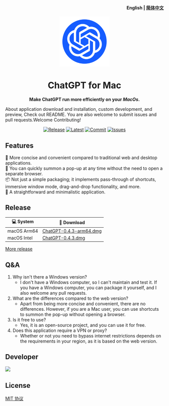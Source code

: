 <h4 align="right">

   <strong>English</strong> | 
   [简体中文](README_CN.md)
   
</h4>

<p align="center">
      <a href="https://github.com/LIjiAngChen8/ChatGPT-Mac" target="_blank">
        <img src="./docs/white.png" width="160" />
      </a>
</p>

<h1 align="center">ChatGPT for Mac</h1>
<p align="center"><strong>Make ChatGPT run more efficiently on your <em>MacOs</em>.</strong></p>

About application download and installation, custom development, and preview, Check out README. You are also welcome to submit issues and pull requests.Welcome Contributing!

<div align="center">

   [![Release](https://github.com/LIjiAngChen8/ChatGPT-Mac/actions/workflows/release.yml/badge.svg)](https://github.com/LIjiAngChen8/ChatGPT-Mac/actions/workflows/release.yml)
    [![Latest](https://img.shields.io/github/release/LIjiAngChen8/ChatGPT-Mac.svg)](https://github.com/LIjiAngChen8/ChatGPT-Mac/releases/latest)
    <a href="https://github.com/LIjiAngChen8/ChatGPT-Mac/commits" target="_blank">
    <img alt="Commit" src="https://img.shields.io/github/commit-activity/m/LIjiAngChen8/ChatGPT-Mac"></a>
    <a href="https://github.com/LIjiAngChen8/ChatGPT-Mac/issues" target="_blank">
    <img alt="Issues" src="https://img.shields.io/github/issues/LIjiAngChen8/ChatGPT-Mac"></a>
</div>

## Features
🎐  More concise and convenient compared to traditional web and desktop applications.  
🚀  You can quickly summon a pop-up at any time without the need to open a separate browser.  
📦  Not just a simple packaging; it implements pass-through of shortcuts, immersive window mode, drag-and-drop functionality, and more.  
👻  A straightforward and minimalistic application.
## Release

| 💻 System         |  🔗 Download            |
|----------------|----------------------|
| macOS Arm64    | [ChatGPT-0.4.3-arm64.dmg](https://github.com/LIjiAngChen8/ChatGPT-Mac/releases/download/v0.4.3/ChatGPT-0.4.3-arm64.dmg)   |
| macOS Intel    | [ChatGPT-0.4.3.dmg](https://github.com/LIjiAngChen8/ChatGPT-Mac/releases/download/v0.4.3/ChatGPT-0.4.3.dmg)     |

[More release](https://github.com/LIjiAngChen8/ChatGPT-Mac/releases)

## Q&A
1. Why isn't there a Windows version?
   - I don't have a Windows computer, so I can't maintain and test it. If you have a Windows computer, you can package it yourself, and I also welcome any pull requests.
2. What are the differences compared to the web version?
   - Apart from being more concise and convenient, there are no differences. However, if you are a Mac user, you can use shortcuts to summon the pop-up without opening a browser.
3. Is it free to use?
   - Yes, it is an open-source project, and you can use it for free.
4. Does this application require a VPN or proxy?
   - Whether or not you need to bypass internet restrictions depends on the requirements in your region, as it is based on the web version.

## Developer
<a href="https://github.com/LIjiAngChen8/ChatGPT-Mac/graphs/contributors"><img src="https://contrib.rocks/image?repo=LIjiAngChen8/ChatGPT-Mac" />
</a>
## License
[MIT 协议](./LICENSE)
